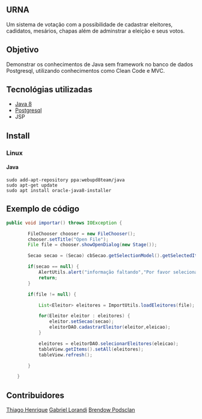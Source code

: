 ## URNA

Um sistema de votação com a possibilidade de cadastrar eleitores, cadidatos, mesários, chapas além de adminstrar a eleição e seus votos.

## Objetivo

Demonstrar os conhecimentos de Java sem framework no banco de dados Postgresql, utilizando conhecimentos como Clean Code e MVC.

## Tecnológias utilizadas

- [Java 8](https://java.com/)
- [Postgresql](https://www.postgresql.org/)
- JSP

## Install
### Linux
#### Java

```shell
sudo add-apt-repository ppa:webupd8team/java
sudo apt-get update
sudo apt install oracle-java8-installer
```
## Exemplo de código

```Java
public void importar() throws IOException {

        FileChooser chooser = new FileChooser();
        chooser.setTitle("Open File");
        File file = chooser.showOpenDialog(new Stage());

        Secao secao = (Secao) cbSecao.getSelectionModel().getSelectedItem();

        if(secao == null) {
            AlertUtils.alert("informação faltando","Por favor selecionar uma seção para cadastro", Alert.AlertType.WARNING);
            return;
        }

        if(file != null) {

            List<Eleitor> eleitores = ImportUtils.loadEleitores(file);

            for(Eleitor eleitor : eleitores) {
                eleitor.setSecao(secao);
                eleitorDAO.cadastrarEleitor(eleitor,eleicao);
            }

            eleitores = eleitorDAO.selecionarEleitores(eleicao);
            tableView.getItems().setAll(eleitores);
            tableView.refresh();

        }

    }
```

## Contribuidores

[Thiago Henrique](https://github.com/thn99)
[Gabriel Lorandi](https://www.linkedin.com/in/gabriel-lorandi/)
[Brendow Podsclan](https://github.com/Podsclan)

